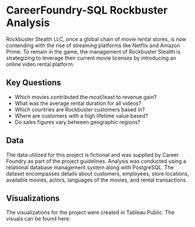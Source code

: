 # CareerFoundry-SQL Rockbuster Analysis
Rockbuster Stealth LLC, once a global chain of movie rental stores, is now contending with the rise of streaming platforms like Netflix and Amazon Prime. To remain in the game, the management of Rockbuster Stealth is strategizing to leverage their current movie licenses by introducing an online video rental platform.
## Key Questions
- Which movies contributed the most/least to revenue gain?
- What was the average rental duration for all videos?
- Which countries are Rockbuster customers based in?
- Where are customers with a high lifetime value based?
- Do sales figures vary between geographic regions?
## Data
The data utilized for this project is fictional and was supplied by Career Foundry as part of the project guidelines. Analysis was conducted using a relational database management system along with PostgreSQL. The dataset encompasses details about customers, employees, store locations, available movies, actors, languages of the movies, and rental transactions.
## Visualizations
The visualizations for the project were created in Tableau Public. The visuals can be found here: 
